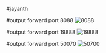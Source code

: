 #jayanth

#output forward port 8088
![8088](https://user-images.githubusercontent.com/31421387/30779521-c8d23fc4-a0b8-11e7-955e-16021f61682a.png)


#output forward port 19888
![19888](https://user-images.githubusercontent.com/31421387/30779522-cc74c638-a0b8-11e7-8542-64ffb28a0c74.png)


#output forward port 50070
![50700](https://user-images.githubusercontent.com/31421387/30779523-d0e66ca8-a0b8-11e7-9fb1-57ea5a02e0db.png)
